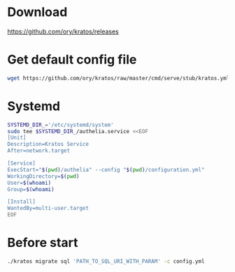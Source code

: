 # Download
https://github.com/ory/kratos/releases

# Get default config file
```sh
wget https://github.com/ory/kratos/raw/master/cmd/serve/stub/kratos.yml
```

# Systemd
```sh
SYSTEMD_DIR_='/etc/systemd/system'
sudo tee $SYSTEMD_DIR_/authelia.service <<EOF
[Unit]
Description=Kratos Service
After=network.target

[Service]
ExecStart="$(pwd)/authelia" --config "$(pwd)/configuration.yml"
WorkingDirectory=$(pwd)
User=$(whoami)
Group=$(whoami)

[Install]
WantedBy=multi-user.target
EOF
```

# Before start
```sh
./kratos migrate sql 'PATH_TO_SQL_URI_WITH_PARAM' -c config.yml
```